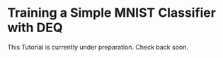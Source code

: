 # Training a Simple MNIST Classifier with DEQ

This Tutorial is currently under preparation. Check back soon.
